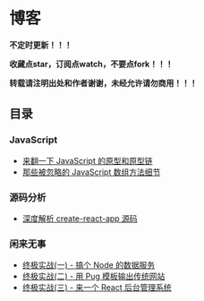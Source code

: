 # 博客

**不定时更新！！！**

**收藏点star，订阅点watch，不要点fork！！！**

**转载请注明出处和作者谢谢，未经允许请勿商用！！！**

## 目录

### JavaScript

  - [来翻一下 JavaScript 的原型和原型链](https://github.com/mintsweet/blog/issues/4)
  - [那些被忽略的 JavaScript 数组方法细节](https://github.com/mintsweet/blog/issues/5)

### 源码分析

  - [深度解析 create-react-app 源码](https://github.com/mintsweet/blog/issues/1)

### 闲来无事

  - [终极实战(一) - 搞个 Node 的数据服务](https://github.com/mintsweet/blog/issues/2)
  - [终极实战(二) - 用 Pug 模板输出传统网站](https://github.com/mintsweet/blog/issues/3)
  - [终极实战(三) - 来一个 React 后台管理系统](http://github.com/mintsweet/blog/issues/6)
